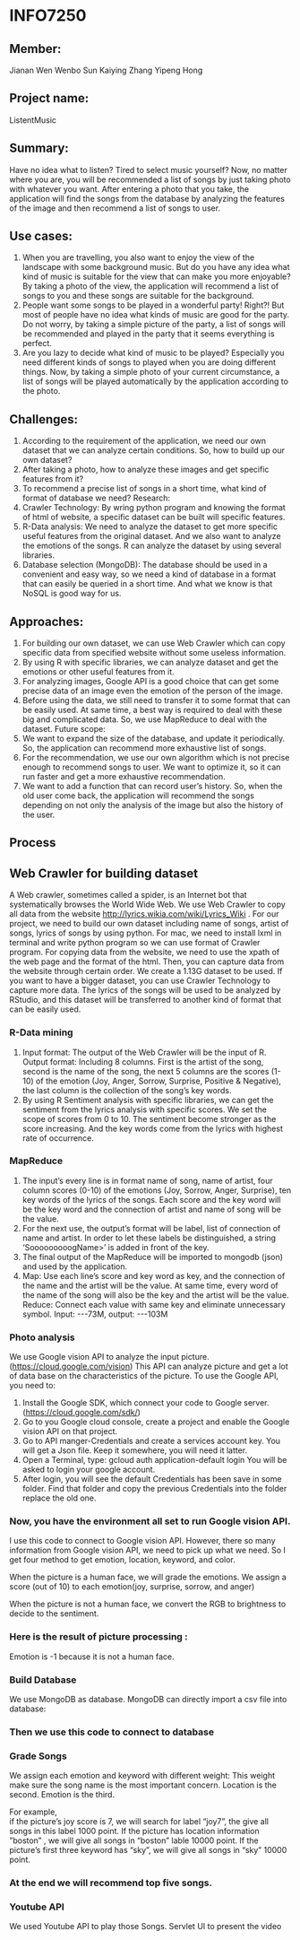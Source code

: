 # INFO7250
## Member:
Jianan Wen
Wenbo Sun
Kaiying Zhang
Yipeng Hong

## Project name:
ListentMusic

## Summary:
Have no idea what to listen? Tired to select music yourself?
Now, no matter where you are, you will be recommended a list of songs by just taking photo with whatever you want. After entering a photo that you take, the application will find the songs from the database by analyzing the features of the image and then recommend a list of songs to user.

## Use cases: 
1.	When you are travelling, you also want to enjoy the view of the landscape with some background music. But do you have any idea what kind of music is suitable for the view that can make you more enjoyable? By taking a photo of the view, the application will recommend a list of songs to you and these songs are suitable for the background.
2.	People want some songs to be played in a wonderful party! Right?! But most of people have no idea what kinds of music are good for the party. Do not worry, by taking a simple picture of the party, a list of songs will be recommended and played in the party that it seems everything is perfect.
3.	Are you lazy to decide what kind of music to be played? Especially you need different kinds of songs to played when you are doing different things. Now, by taking a simple photo of your current circumstance, a list of songs will be played automatically by the application according to the photo.

## Challenges:
1.	According to the requirement of the application, we need our own dataset that we can analyze certain conditions. So, how to build up our own dataset?
2.	After taking a photo, how to analyze these images and get specific features from it?
3.	To recommend a precise list of songs in a short time, what kind of format of database we need?
Research:
1.	Crawler Technology: By wring python program and knowing the format of html of website, a specific dataset can be built will specific features.
2.	R-Data analysis: We need to analyze the dataset to get more specific useful features from the original dataset. And we also want to analyze the emotions of the songs. R can analyze the dataset by using several libraries. 
3.	Database selection (MongoDB): The database should be used in a convenient and easy way, so we need a kind of database in a format that can easily be queried in a short time. And what we know is that NoSQL is good way for us.

## Approaches:
1.	For building our own dataset, we can use Web Crawler which can copy specific data from specified website without some useless information.
2.	By using R with specific libraries, we can analyze dataset and get the emotions or other useful features from it.
3.	For analyzing images, Google API is a good choice that can get some precise data of an image even the emotion of the person of the image.
4.	Before using the data, we still need to transfer it to some format that can be easily used. At same time, a best way is required to deal with these big and complicated data. So, we use MapReduce to deal with the dataset.
Future scope:
1.	We want to expand the size of the database, and update it periodically. So, the application can recommend more exhaustive list of songs.
2.	For the recommendation, we use our own algorithm which is not precise enough to recommend songs to user. We want to optimize it, so it can run faster and get a more exhaustive recommendation.
3.	We want to add a function that can record user’s history. So, when the old user come back, the application will recommend the songs depending on not only the analysis of the image but also the history of the user.

## Process
## Web Crawler for building dataset
A Web crawler, sometimes called a spider, is an Internet bot that systematically browses the World Wide Web. We use Web Crawler to copy all data from the website http://lyrics.wikia.com/wiki/Lyrics_Wiki . For our project, we need to build our own dataset including name of songs, artist of songs, lyrics of songs by using python. For mac, we need to install lxml in terminal and write python program so we can use format of Crawler program. For copying data from the website, we need to use the xpath of the web page and the format of the html. Then, you can capture data from the website through certain order. We create a 1.13G dataset to be used. If you want to have a bigger dataset, you can use Crawler Technology to capture more data.
The lyrics of the songs will be used to be analyzed by RStudio, and this dataset will be transferred to another kind of format that can be easily used.

### R-Data mining 
1. Input format: The output of the Web Crawler will be the input of R.
Output format: Including 8 columns. First is the artist of the song, second is the name of the song, the next 5 columns are the scores (1-10) of the emotion (Joy, Anger, Sorrow, Surprise, Positive & Negative), the last column is the collection of the song’s key words.
2. By using R Sentiment analysis with specific libraries, we can get the sentiment from the lyrics analysis with specific scores. We set the scope of scores from 0 to 10. The sentiment become stronger as the score increasing. And the key words come from the lyrics with highest rate of occurrence. 

### MapReduce
1. The input’s every line is in format name of song, name of artist, four column scores (0-10) of the emotions (Joy, Sorrow, Anger, Surprise), ten key words of the lyrics of the songs. Each score and the key word will be the key word and the connection of artist and name of song will be the value.
2. For the next use, the output’s format will be label, list of connection of name and artist. In order to let these labels be distinguished, a string ‘SooooooooogName>’ is added in front of the key.
3. The final output of the MapReduce will be imported to mongodb (json) and used by the application.
4. Map: Use each line’s score and key word as key, and the connection of the name and the artist will be the value. At same time, every word of the name of the song will also be the key and the artist will be the value.
Reduce: Connect each value with same key and eliminate unnecessary symbol.
Input: ---73M, 
output: ---103M
 
### Photo analysis
  We use Google vision API to analyze the input picture.(https://cloud.google.com/vision)
  This API can analyze picture and get a lot of data base on the characteristics of the picture.
To use the Google API, you need to:
1. Install the Google SDK, which connect your code to Google server.(https://cloud.google.com/sdk/)
2. Go to you Google cloud console, create a project and enable the Google vision API on that project.
3. Go to API manger-Credentials and create a services account key. You will get a Json file. Keep it somewhere, you will need it latter.
4. Open a Terminal, type: gcloud auth application-default login 
You will be asked to login your google account.
5. After login, you will see the default Credentials has been save in some folder. Find that folder and copy the previous Credentials into the folder replace the old one.

### Now, you have the environment all set to run Google vision API.
I use this code to connect to Google vision API.
However, there so many information from Google vision API, we need to pick up what we need.
So I get four method to get emotion, location, keyword, and color. 

When the picture is a human face, we will grade the emotions.
We assign a score (out of 10) to each emotion(joy, surprise, sorrow, and anger)

When the picture is not a human face, we convert the RGB to brightness to decide to the sentiment. 

### Here is the result of picture processing :
Emotion is -1 because it is not a human face.

### Build Database
We use MongoDB as database. 
MongoDB can directly import a csv file into database: 
 
### Then we use this code to connect to database
### Grade Songs
We assign each emotion and keyword with different weight:
This weight make sure the song name is the most important concern.
Location is the second.
Emotion is the third.

  For example,  
if the picture’s joy score is 7, we will search for label “joy7”, the give all songs in this label 1000 point.
If the picture has location information ”boston” , we will give all songs in “boston” lable 10000 point.
If the picture’s first three keyword has “sky”, we will give all songs in “sky” 10000 point.

### At the end we will recommend top five songs.

### Youtube API
We used Youtube API to play those Songs. 
Servlet UI to present the video




